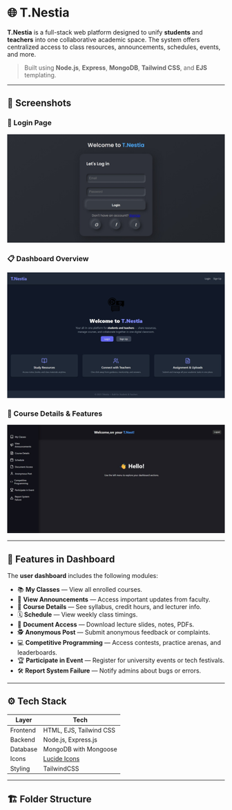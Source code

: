 # 🌐 T.Nestia

**T.Nestia** is a full-stack web platform designed to unify **students** and **teachers** into one collaborative academic space. The system offers centralized access to class resources, announcements, schedules, events, and more.

> Built using **Node.js**, **Express**, **MongoDB**, **Tailwind CSS**, and **EJS** templating.

---

## 📸 Screenshots

### 🔐 Login Page  
![Login Page](./public/screenshot1.jpeg)

### 📋 Dashboard Overview  
![Dashboard](./public/screenshot2.jpeg)

### 📁 Course Details & Features  
![Features](./public/screenshot3.jpeg)

---

## 🚀 Features in Dashboard

The **user dashboard** includes the following modules:

- 📚 **My Classes** — View all enrolled courses.
- 📢 **View Announcements** — Access important updates from faculty.
- 📄 **Course Details** — See syllabus, credit hours, and lecturer info.
- 🗓️ **Schedule** — View weekly class timings.
- 📂 **Document Access** — Download lecture slides, notes, PDFs.
- 🕵️ **Anonymous Post** — Submit anonymous feedback or complaints.
- 💻 **Competitive Programming** — Access contests, practice arenas, and leaderboards.
- 🏆 **Participate in Event** — Register for university events or tech festivals.
- 🛠️ **Report System Failure** — Notify admins about bugs or errors.

---

## ⚙️ Tech Stack

| Layer | Tech |
|------|------|
| Frontend | HTML, EJS, Tailwind CSS |
| Backend | Node.js, Express.js |
| Database | MongoDB with Mongoose |
| Icons | [Lucide Icons](https://lucide.dev/) |
| Styling | TailwindCSS |

---

## 🏗️ Folder Structure

